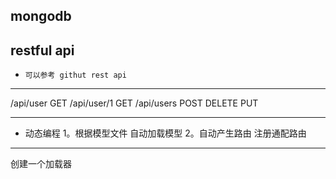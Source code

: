 ## mongodb


## restful api
* `可以参考 githut rest api`

---
/api/user GET
/api/user/1 GET
/api/users POST DELETE PUT


---
* 动态编程
1。根据模型文件 自动加载模型
2。自动产生路由 注册通配路由

--- 
创建一个加载器

